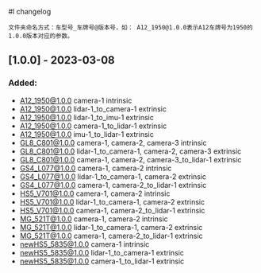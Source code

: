 #l changelog

    文件夹命名方式：车型号_车牌号@版本号，如： A12_1950@1.0.0表示A12车牌号为1950的1.0.0版本对应的参数。
    
## [1.0.0] - 2023-03-08
### Added: 
-  A12_1950@1.0.0 camera-1 intrinsic
-  A12_1950@1.0.0 lidar-1_to_camera-1 extrinsic
-  A12_1950@1.0.0 lidar-1_to_imu-1 extrinsic
-  A12_1950@1.0.0 camera-1_to_lidar-1 extrinsic
-  A12_1950@1.0.0 imu-1_to_lidar-1 extrinsic
-  GL8_C801@1.0.0 camera-1, camera-2, camera-3 intrinsic
-  GL8_C801@1.0.0 lidar-1_to_camera-1, camera-2, camera-3 extrinsic
-  GL8_C801@1.0.0 camera-1, camera-2, camera-3_to_lidar-1 extrinsic
-  GS4_L077@1.0.0  camera-1, camera-2 intrinsic
-  GS4_L077@1.0.0  lidar-1_to_camera-1, camera-2 extrinsic
-  GS4_L077@1.0.0   camera-1, camera-2_to_lidar-1 extrinsic
-  HS5_V701@1.0.0  camera-1, camera-2 intrinsic
-  HS5_V701@1.0.0  lidar-1_to_camera-1, camera-2 extrinsic
-  HS5_V701@1.0.0   camera-1, camera-2_to_lidar-1 extrinsic
-  MG_521T@1.0.0  camera-1, camera-2 intrinsic
-  MG_521T@1.0.0  lidar-1_to_camera-1, camera-2 extrinsic
-  MG_521T@1.0.0   camera-1, camera-2_to_lidar-1 extrinsic
-  newHS5_5835@1.0.0 camera-1 intrinsic
-  newHS5_5835@1.0.0 lidar-1_to_camera-1 extrinsic
-  newHS5_5835@1.0.0 camera-1_to_lidar-1 extrinsic
